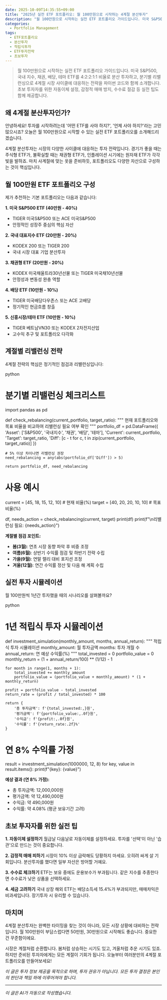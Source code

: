 ```yaml
---
date: 2025-10-09T14:35:55+09:00
title: "2025년 실전 ETF 포트폴리오: 월 100만원으로 시작하는 4계절 분산투자"
description: "월 100만원으로 시작하는 실전 ETF 포트폴리오 가이드입니다. 미국 S&P500, 국내 지수, 채권, 배당, 테마 ETF를 4:2:2:1:1 비율로 분산 투자하고, 분기별 리밸런싱으로 4계절 시장 사이클에 대응하는 전략을 파이썬 코드와 함께 소개합니다. 초보 투자자를 위한 자동이체 설정, 감정적 매매 방지, 수수료 절감 등 실전 팁도 함께 제공합니다."
categories:
  - Portfolio Management
tags:
  - ETF포트폴리오
  - 분산투자
  - 적립식투자
  - ETF투자전략
  - 초보투자
---
```


> 월 100만원으로 시작하는 실전 ETF 포트폴리오 가이드입니다. 미국 S&P500, 국내 지수, 채권, 배당, 테마 ETF를 4:2:2:1:1 비율로 분산 투자하고, 분기별 리밸런싱으로 4계절 시장 사이클에 대응하는 전략을 파이썬 코드와 함께 소개합니다. 초보 투자자를 위한 자동이체 설정, 감정적 매매 방지, 수수료 절감 등 실전 팁도 함께 제공합니다.


## 왜 4계절 분산투자인가?

안녕하세요! 투자를 시작하려는데 '어떤 ETF를 사야 하지?', '언제 사야 하지?'라는 고민 많으시죠? 오늘은 월 100만원으로 시작할 수 있는 실전 ETF 포트폴리오를 소개해드리겠습니다.

4계절 분산투자는 시장의 다양한 사이클에 대응하는 투자 전략입니다. 경기가 좋을 때는 주식형 ETF가, 불확실할 때는 채권형 ETF가, 인플레이션 시기에는 원자재 ETF가 각각 빛을 발하죠. 마치 사계절에 맞는 옷을 준비하듯, 포트폴리오도 다양한 자산으로 구성하는 것이 핵심입니다.

## 월 100만원 ETF 포트폴리오 구성

제가 추천하는 기본 포트폴리오는 다음과 같습니다:

**1. 미국 S&P500 ETF (40만원 - 40%)**
- TIGER 미국S&P500 또는 ACE 미국S&P500
- 안정적인 성장주 중심의 핵심 자산

**2. 국내 대표지수 ETF (20만원 - 20%)**
- KODEX 200 또는 TIGER 200
- 국내 시장 대표 기업 분산투자

**3. 채권형 ETF (20만원 - 20%)**
- KODEX 미국채울트라30년선물 또는 TIGER 미국채10년선물
- 안정성과 변동성 완충 역할

**4. 배당 ETF (10만원 - 10%)**
- TIGER 미국배당다우존스 또는 ACE 고배당
- 정기적인 현금흐름 창출

**5. 신흥시장/테마 ETF (10만원 - 10%)**
- TIGER 베트남VN30 또는 KODEX 2차전지산업
- 고수익 추구 및 포트폴리오 다각화

## 계절별 리밸런싱 전략

4계절 전략의 핵심은 정기적인 점검과 리밸런싱입니다:

python
# 분기별 리밸런싱 체크리스트
import pandas as pd

def check_rebalancing(current_portfolio, target_ratio):
    """
    현재 포트폴리오와 목표 비율을 비교하여 리밸런싱 필요 여부 확인
    """
    portfolio_df = pd.DataFrame({
        'Asset': ['S&P500', '국내지수', '채권', '배당', '테마'],
        'Current': current_portfolio,
        'Target': target_ratio,
        'Diff': [c - t for c, t in zip(current_portfolio, target_ratio)]
    })
    
    # 5% 이상 차이나면 리밸런싱 권장
    need_rebalancing = any(abs(portfolio_df['Diff']) > 5)
    
    return portfolio_df, need_rebalancing

# 사용 예시
current = [45, 18, 15, 12, 10]  # 현재 비율(%)
target = [40, 20, 20, 10, 10]   # 목표 비율(%)

df, needs_action = check_rebalancing(current, target)
print(df)
print(f"\n리밸런싱 필요: {needs_action}")


**계절별 점검 포인트:**

- **봄(3월)**: 연초 시장 동향 파악 후 비중 조정
- **여름(6월)**: 상반기 수익률 점검 및 하반기 전략 수립
- **가을(9월)**: 연말 랠리 대비 포지션 조정
- **겨울(12월)**: 연간 수익률 정산 및 다음 해 계획 수립

## 실전 투자 시뮬레이션

월 100만원씩 1년간 투자했을 때의 시나리오를 살펴볼까요?

python
# 1년 적립식 투자 시뮬레이션
def investment_simulation(monthly_amount, months, annual_return):
    """
    적립식 투자 시뮬레이션
    monthly_amount: 월 투자금액
    months: 투자 개월 수
    annual_return: 연 예상 수익률(%)
    """
    total_invested = 0
    portfolio_value = 0
    monthly_return = (1 + annual_return/100) ** (1/12) - 1
    
    for month in range(1, months + 1):
        total_invested += monthly_amount
        portfolio_value = (portfolio_value + monthly_amount) * (1 + monthly_return)
    
    profit = portfolio_value - total_invested
    return_rate = (profit / total_invested) * 100
    
    return {
        '총 투자금액': f'{total_invested:,}원',
        '평가금액': f'{portfolio_value:,.0f}원',
        '수익금': f'{profit:,.0f}원',
        '수익률': f'{return_rate:.2f}%'
    }

# 연 8% 수익률 가정
result = investment_simulation(1000000, 12, 8)
for key, value in result.items():
    print(f"{key}: {value}")


**예상 결과 (연 8% 가정):**
- 총 투자금액: 12,000,000원
- 평가금액: 약 12,490,000원
- 수익금: 약 490,000원
- 수익률: 약 4.08% (평균 보유기간 고려)

## 초보 투자자를 위한 실전 팁

**1. 자동이체 설정하기**
월급날 다음날로 자동이체를 설정하세요. 투자를 '선택'이 아닌 '습관'으로 만드는 것이 중요합니다.

**2. 감정적 매매 피하기**
시장이 10% 이상 급락해도 당황하지 마세요. 오히려 싸게 살 기회입니다. 분산투자를 했다면 일부 자산은 방어할 거예요.

**3. 수수료 체크하기**
ETF는 보유 중에도 운용보수가 부과됩니다. 같은 지수를 추종한다면 수수료가 낮은 상품을 선택하세요.

**4. 세금 고려하기**
국내 상장 해외 ETF는 배당소득세 15.4%가 부과되지만, 매매차익은 비과세입니다. 장기투자 시 유리할 수 있습니다.

## 마치며

4계절 분산투자는 완벽한 타이밍을 찾는 것이 아니라, 모든 시장 상황에 대비하는 전략입니다. 월 100만원이 부담스럽다면 50만원, 30만원으로 시작해도 좋습니다. 중요한 건 꾸준함이에요.

시장은 계절처럼 순환합니다. 봄처럼 상승하는 시기도 있고, 겨울처럼 추운 시기도 있죠. 하지만 준비된 투자자에게는 모든 계절이 기회가 됩니다. 오늘부터 여러분만의 4계절 포트폴리오를 만들어보세요!

*이 글은 투자 정보 제공을 목적으로 하며, 투자 권유가 아닙니다. 모든 투자 결정은 본인의 판단과 책임 하에 이루어져야 합니다.*

<!-- more -->

---

*이 글은 AI가 자동으로 작성했습니다.*
